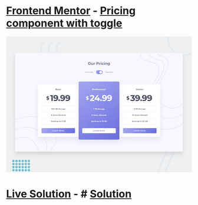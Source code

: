 # [Frontend Mentor](https://www.frontendmentor.io) - [Pricing component with toggle](https://www.frontendmentor.io/challenges/pricing-component-with-toggle-8vPwRMIC)

![Design preview for the Pricing component with toggle coding challenge](./design/desktop-preview.jpg)

# [Live Solution]() - # [Solution]()